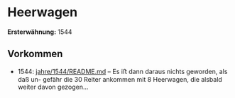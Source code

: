 # Heerwagen

**Ersterwähnung:** 1544

## Vorkommen
- 1544: [jahre/1544/README.md](../jahre/1544/README.md) – Es iﬅ dann daraus nichts geworden, als daß un-
gefähr die 30 Reiter ankommen mit 8 Heerwagen, die
alsbald weiter davon gezogen...
